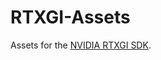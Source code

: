 # RTXGI-Assets

Assets for the [NVIDIA RTXGI SDK][RTXGISDK].

[RTXGISDK]: https://github.com/NVIDIAGameWorks/RTXGI